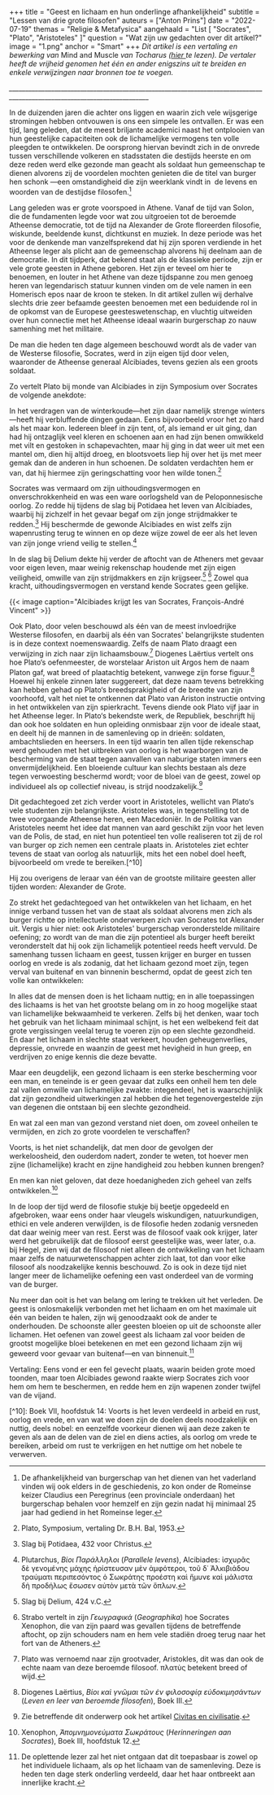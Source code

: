 +++
title = "Geest en lichaam en hun onderlinge afhankelijkheid"
subtitle = "Lessen van drie grote filosofen"
auteurs = ["Anton Prins"]
date = "2022-07-19"
themas = "Religie & Metafysica"
aangehaald = "List [ \"Socrates\", \"Plato\", \"Aristoteles\" ]"
question = "Wat zijn uw gedachten over dit artikel?"
image = "1.png"
anchor = "Smart"
+++
*Dit artikel is een vertaling en bewerking van* Mind and Muscle *van Tocharus ([hier ](https://tocharus.substack.com/p/mind-and-muscle)te lezen). De vertaler heeft de vrijheid genomen het één en ander enigszins uit te breiden en enkele verwijzingen naar bronnen toe te voegen.*

*\_\_\_\_\_\_\_\_\_\_\_\_\_\_\_\_\_\_\_\_\_\_\_\_\_\_\_\_\_\_\_\_\_\_\_\_\_\_\_\_\_\_\_\_\_\_\_\_\_\_\_\_\_\_\_\_\_\_\_\_\_\_\_\_\_\_\_\_\_\_\_\_\_\_\_\_\_\_\_\_\_\_\_\_\_\_\_\_\_\_\_\_\_\_\_\_\_\_\_\_\_\_\_\_\_\_\_\_\_\_\_\_\_\_\_\_\_\_\_\__*

In de duizenden jaren die achter ons liggen en waarin zich vele wijsgerige stromingen hebben ontvouwen is ons een simpele les ontvallen. Er was een tijd, lang geleden, dat de meest briljante academici naast het ontplooien van hun geestelijke capaciteiten ook de lichamelijke vermogens ten volle pleegden te ontwikkelen. De oorsprong hiervan bevindt zich in de onvrede tussen verschillende volkeren en stadsstaten die destijds heerste en om deze reden werd elke gezonde man geacht als soldaat hun gemeenschap te dienen alvorens zij de voordelen mochten genieten die de titel van burger hen schonk —een omstandigheid die zijn weerklank vindt in  de levens en woorden van de destijdse filosofen.[^1]

Lang geleden was er grote voorspoed in Athene. Vanaf de tijd van Solon, die de fundamenten legde voor wat zou uitgroeien tot de beroemde Atheense democratie, tot de tijd na Alexander de Grote floreerden filosofie, wiskunde, beeldende kunst, dichtkunst en muziek. In deze periode was het voor de denkende man vanzelfsprekend dat hij zijn sporen verdiende in het Atheense leger als plicht aan de gemeenschap alvorens hij deelnam aan de democratie. In dit tijdperk, dat bekend staat als de klassieke periode, zijn er vele grote geesten in Athene geboren. Het zijn er teveel om hier te benoemen, en louter in het Athene van deze tijdspanne zou men genoeg heren van legendarisch statuur kunnen vinden om de vele namen in een Homerisch epos naar de kroon te steken. In dit artikel zullen wij derhalve slechts drie zeer befaamde geesten benoemen met een beduidende rol in de opkomst van de Europese geesteswetenschap, en vluchtig uitweiden over hun connectie met het Atheense ideaal waarin burgerschap zo nauw samenhing met het militaire. 

De man die heden ten dage algemeen beschouwd wordt als de vader van de Westerse filosofie, Socrates, werd in zijn eigen tijd door velen, waaronder de Atheense generaal Alcibiades, tevens gezien als een groots soldaat. 

Zo vertelt Plato bij monde van Alcibiades in zijn Symposium over Socrates de volgende anekdote:

In het verdragen van de winterkoude—het zijn daar namelijk strenge winters—heeft hij verbluffende dingen gedaan. Eens bijvoorbeeld vroor het zo hard als het maar kon. Iedereen bleef in zijn tent, of, als iemand er uit ging, dan had hij ontzaglijk veel kleren en schoenen aan en had zijn benen omwikkeld met vilt en gestoken in schapevachten, maar hij ging in dat weer uit met een mantel om, dien hij altijd droeg, en blootsvoets liep hij over het ijs met meer gemak dan de anderen in hun schoenen. De soldaten verdachten hem er van, dat hij hiermee zijn geringschatting voor hen wilde tonen.[^2]

Socrates was vermaard om zijn uithoudingsvermogen en onverschrokkenheid en was een ware oorlogsheld van de Peloponnesische oorlog. Zo redde hij tijdens de slag bij Potidaea het leven van Alcibiades, waarbij hij zichzelf in het gevaar begaf om zijn jonge strijdmakker te redden.[^3] Hij beschermde de gewonde Alcibiades en wist zelfs zijn wapenrusting terug te winnen en op deze wijze zowel de eer als het leven van zijn jonge vriend veilig te stellen.[^4]

In de slag bij Delium dekte hij verder de aftocht van de Atheners met gevaar voor eigen leven, maar weinig rekenschap houdende met zijn eigen veiligheid, omwille van zijn strijdmakkers en zijn krijgseer.[^5] [^6] Zowel qua kracht, uithoudingsvermogen en verstand kende Socrates geen gelijke.

{{< image caption="Alcibiades krijgt les van Socrates, François-André Vincent" >}}

Ook Plato, door velen beschouwd als één van de meest invloedrijke Westerse filosofen, en daarbij als één van Socrates' belangrijkste studenten is in deze context noemenswaardig. Zelfs de naam Plato draagt een verwijzing in zich naar zijn lichaamsbouw.[^7] Diogenes Laërtius vertelt ons hoe Plato‘s oefenmeester, de worstelaar Ariston uit Argos hem de naam Platon gaf, wat breed of plaatachtig betekent, vanwege zijn forse figuur.[^8] Hoewel hij enkele zinnen later suggereert, dat deze naam tevens betrekking kan hebben gehad op Plato‘s breedsprakigheid of de breedte van zijn voorhoofd, valt het niet te ontkennen dat Plato van Ariston instructie ontving in het ontwikkelen van zijn spierkracht. Tevens diende ook Plato vijf jaar in het Atheense leger. In Plato‘s bekendste werk, de Republiek, beschrijft hij dan ook hoe soldaten en hun opleiding onmisbaar zijn voor de ideale staat, en deelt hij de mannen in de samenleving op in drieën: soldaten, ambachtslieden en heersers. In een tijd waarin ten allen tijde rekenschap werd gehouden met het uitbreken van oorlog is het waarborgen van de bescherming van de staat tegen aanvallen van naburige staten immers een onvermijdelijkheid. Een bloeiende cultuur kan slechts bestaan als deze tegen verwoesting beschermd wordt; voor de bloei van de geest, zowel op individueel als op collectief niveau, is strijd noodzakelijk.[^9]

Dit gedachtegoed zet zich verder voort in Aristoteles, wellicht van Plato‘s vele studenten zijn belangrijkste. Aristoteles was, in tegenstelling tot de twee voorgaande Atheense heren, een Macedoniër. In de Politika van Aristoteles neemt het idee dat mannen van aard geschikt zijn voor het leven van de Polis, de stad, en niet hun potentieel ten volle realiseren tot zij de rol van burger op zich nemen een centrale plaats in. Aristoteles ziet echter tevens de staat van oorlog als natuurlijk, mits het een nobel doel heeft, bijvoorbeeld om vrede te bereiken.[^10]

Hij zou overigens de leraar van één van de grootste militaire geesten aller tijden worden: Alexander de Grote. 

Zo strekt het gedachtegoed van het ontwikkelen van het lichaam, en het innige verband tussen het van de staat als soldaat alvorens men zich als burger richtte op intellectuele onderwerpen zich van Socrates tot Alexander uit. Vergis u hier niet: ook Aristoteles' burgerschap veronderstelde militaire oefening; zo wordt van de man die zijn potentieel als burger heeft bereikt veronderstelt dat hij ook zijn lichamelijk potentieel reeds heeft vervuld. De samenhang tussen lichaam en geest, tussen krijger en burger en tussen oorlog en vrede is als zodanig, dat het lichaam gezond moet zijn, tegen verval van buitenaf en van binnenin beschermd, opdat de geest zich ten volle kan ontwikkelen:

In alles dat de mensen doen is het lichaam nuttig; en in alle toepassingen des lichaams is het van het grootste belang om in zo hoog mogelijke staat van lichamelijke bekwaamheid te verkeren. Zelfs bij het denken, waar toch het gebruik van het lichaam minimaal schijnt, is het een welbekend feit dat grote vergissingen veelal terug te voeren zijn op een slechte gezondheid. En daar het lichaam in slechte staat verkeert, houden geheugenverlies, depressie, onvrede en waanzin de geest met hevigheid in hun greep, en verdrijven zo enige kennis die deze bevatte.

Maar een deugdelijk, een gezond lichaam is een sterke bescherming voor een man, en teneinde is er geen gevaar dat zulks een onheil hem ten dele zal vallen omwille van lichamelijke zwakte: integendeel, het is waarschijnlijk dat zijn gezondheid uitwerkingen zal hebben die het tegenovergestelde zijn van degenen die ontstaan bij een slechte gezondheid.

En wat zal een man van gezond verstand niet doen, om zoveel onheilen te vermijden, en zich zo grote voordelen te verschaffen?

Voorts, is het niet schandelijk, dat men door de gevolgen der werkeloosheid, den ouderdom nadert, zonder te weten, tot hoever men zijne (lichamelijke) kracht en zijne handigheid zou hebben kunnen brengen?

En men kan niet geloven, dat deze hoedanigheden zich geheel van zelfs ontwikkelen.[^11]

In de loop der tijd werd de filosofie stukje bij beetje opgedeeld en afgebroken, waar eens onder haar vleugels wiskundigen, natuurkundigen, ethici en vele anderen verwijlden, is de filosofie heden zodanig versneden dat daar weinig meer van rest. Eerst was de filosoof vaak ook krijger, later werd het gebruikelijk dat de filosoof eerst geestelijke was, weer later, o.a. bij Hegel, zien wij dat de filosoof niet alleen de ontwikkeling van het lichaam maar zelfs de natuurwetenschappen achter zich laat, tot dan voor elke filosoof als noodzakelijke kennis beschouwd. Zo is ook in deze tijd niet langer meer de lichamelijke oefening een vast onderdeel van de vorming van de burger.

Nu meer dan ooit is het van belang om lering te trekken uit het verleden. De geest is onlosmakelijk verbonden met het lichaam en om het maximale uit één van beiden te halen, zijn wij genoodzaakt ook de ander te onderhouden. De schoonste aller geesten bloeien op uit de schoonste aller lichamen. Het oefenen van zowel geest als lichaam zal voor beiden de grootst mogelijke bloei betekenen en met een gezond lichaam zijn wij geweerd voor gevaar van buitenaf—en van binnenuit.[^12]

[^1]: De afhankelijkheid van burgerschap van het dienen van het vaderland vinden wij ook elders in de geschiedenis, zo kon onder de Romeinse keizer Claudius een Peregrinus (een provinciale onderdaan) het burgerschap behalen voor hemzelf en zijn gezin nadat hij minimaal 25 jaar had gediend in het Romeinse leger.

[^2]: Plato, Symposium, vertaling Dr. B.H. Bal, 1953.

[^3]: Slag bij Potidaea, 432 voor Christus.

[^4]: Plutarchus, *Βίοι Παράλληλοι* (*Parallele levens*), Alcibiades: ἰσχυρᾶς δὲ γενομένης μάχης ἠρίστευσαν μὲν ἀμφότεροι, τοῦ δ᾽ Ἀλκιβιάδου τραύματι περιπεσόντος ὁ Σωκράτης προέστη καὶ ἤμυνε καὶ μάλιστα δὴ προδήλως ἔσωσεν αὐτὸν μετὰ τῶν ὅπλων.

Vertaling: Eens vond er een fel gevecht plaats, waarin beiden grote moed toonden, maar toen Alcibiades gewond raakte wierp Socrates zich voor hem om hem te beschermen, en redde hem en zijn wapenen zonder twijfel van de vijand.

[^5]: Slag bij Delium, 424 v.C.

[^6]: Strabo vertelt in zijn *Γεωγραφικά* (*Geographika*) hoe Socrates Xenophon, die van zijn paard was gevallen tijdens de betreffende aftocht, op zijn schouders nam en hem vele stadiën droeg terug naar het fort van de Atheners.

[^7]: Plato was vernoemd naar zijn grootvader, Aristokles, dit was dan ook de echte naam van deze beroemde filosoof. πλατὺς betekent breed of wijd.

[^8]: Diogenes Laërtius, *Βίοι καὶ γνῶμαι τῶν ἐν φιλοσοφίᾳ εὐδοκιμησάντων* (*Leven en leer van beroemde filosofen*), Boek III.

[^9]: Zie betreffende dit onderwerp ook het artikel [Civitas en civilisatie](https://reactionair.nl/artikelen/civitas-en-civilisatie).

[](https://reactionair.nl/artikelen/civitas-en-civilisatie/)[^10]: Boek VII, hoofdstuk 14: Voorts is het leven verdeeld in arbeid en rust, oorlog en vrede, en van wat we doen zijn de doelen deels noodzakelijk en nuttig, deels nobel: en eenzelfde voorkeur dienen wij aan deze zaken te geven als aan de delen van de ziel en diens acties, als oorlog om vrede te bereiken, arbeid om rust te verkrijgen en het nuttige om het nobele te verwerven.

[^11]: Xenophon, *Ἀπομνημονεύματα Σωκράτους* (*Herinneringen aan Socrates*), Boek III, hoofdstuk 12.

[^12]: De oplettende lezer zal het niet ontgaan dat dit toepasbaar is zowel op het individuele lichaam, als op het lichaam van de samenleving. Deze is heden ten dage sterk onderling verdeeld, daar het haar ontbreekt aan innerlijke kracht.